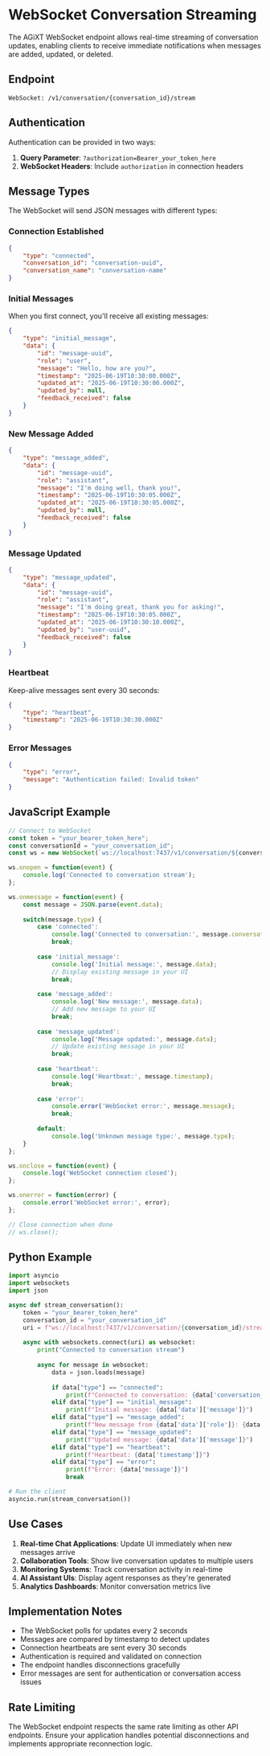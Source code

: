 # WebSocket Conversation Streaming

The AGiXT WebSocket endpoint allows real-time streaming of conversation updates, enabling clients to receive immediate notifications when messages are added, updated, or deleted.

## Endpoint

```
WebSocket: /v1/conversation/{conversation_id}/stream
```

## Authentication

Authentication can be provided in two ways:

1. **Query Parameter**: `?authorization=Bearer_your_token_here`
2. **WebSocket Headers**: Include `authorization` in connection headers

## Message Types

The WebSocket will send JSON messages with different types:

### Connection Established
```json
{
    "type": "connected",
    "conversation_id": "conversation-uuid",
    "conversation_name": "conversation-name"
}
```

### Initial Messages
When you first connect, you'll receive all existing messages:
```json
{
    "type": "initial_message",
    "data": {
        "id": "message-uuid",
        "role": "user",
        "message": "Hello, how are you?",
        "timestamp": "2025-06-19T10:30:00.000Z",
        "updated_at": "2025-06-19T10:30:00.000Z",
        "updated_by": null,
        "feedback_received": false
    }
}
```

### New Message Added
```json
{
    "type": "message_added",
    "data": {
        "id": "message-uuid",
        "role": "assistant",
        "message": "I'm doing well, thank you!",
        "timestamp": "2025-06-19T10:30:05.000Z",
        "updated_at": "2025-06-19T10:30:05.000Z",
        "updated_by": null,
        "feedback_received": false
    }
}
```

### Message Updated
```json
{
    "type": "message_updated", 
    "data": {
        "id": "message-uuid",
        "role": "assistant",
        "message": "I'm doing great, thank you for asking!",
        "timestamp": "2025-06-19T10:30:05.000Z",
        "updated_at": "2025-06-19T10:30:10.000Z",
        "updated_by": "user-uuid",
        "feedback_received": false
    }
}
```

### Heartbeat
Keep-alive messages sent every 30 seconds:
```json
{
    "type": "heartbeat",
    "timestamp": "2025-06-19T10:30:30.000Z"
}
```

### Error Messages
```json
{
    "type": "error",
    "message": "Authentication failed: Invalid token"
}
```

## JavaScript Example

```javascript
// Connect to WebSocket
const token = "your_bearer_token_here";
const conversationId = "your_conversation_id";
const ws = new WebSocket(`ws://localhost:7437/v1/conversation/${conversationId}/stream?authorization=${token}`);

ws.onopen = function(event) {
    console.log('Connected to conversation stream');
};

ws.onmessage = function(event) {
    const message = JSON.parse(event.data);
    
    switch(message.type) {
        case 'connected':
            console.log('Connected to conversation:', message.conversation_name);
            break;
            
        case 'initial_message':
            console.log('Initial message:', message.data);
            // Display existing message in your UI
            break;
            
        case 'message_added':
            console.log('New message:', message.data);
            // Add new message to your UI
            break;
            
        case 'message_updated':
            console.log('Message updated:', message.data);
            // Update existing message in your UI
            break;
            
        case 'heartbeat':
            console.log('Heartbeat:', message.timestamp);
            break;
            
        case 'error':
            console.error('WebSocket error:', message.message);
            break;
            
        default:
            console.log('Unknown message type:', message.type);
    }
};

ws.onclose = function(event) {
    console.log('WebSocket connection closed');
};

ws.onerror = function(error) {
    console.error('WebSocket error:', error);
};

// Close connection when done
// ws.close();
```

## Python Example

```python
import asyncio
import websockets
import json

async def stream_conversation():
    token = "your_bearer_token_here"
    conversation_id = "your_conversation_id"
    uri = f"ws://localhost:7437/v1/conversation/{conversation_id}/stream?authorization={token}"
    
    async with websockets.connect(uri) as websocket:
        print("Connected to conversation stream")
        
        async for message in websocket:
            data = json.loads(message)
            
            if data["type"] == "connected":
                print(f"Connected to conversation: {data['conversation_name']}")
            elif data["type"] == "initial_message":
                print(f"Initial message: {data['data']['message']}")
            elif data["type"] == "message_added":
                print(f"New message from {data['data']['role']}: {data['data']['message']}")
            elif data["type"] == "message_updated":
                print(f"Updated message: {data['data']['message']}")
            elif data["type"] == "heartbeat":
                print(f"Heartbeat: {data['timestamp']}")
            elif data["type"] == "error":
                print(f"Error: {data['message']}")
                break

# Run the client
asyncio.run(stream_conversation())
```

## Use Cases

1. **Real-time Chat Applications**: Update UI immediately when new messages arrive
2. **Collaboration Tools**: Show live conversation updates to multiple users
3. **Monitoring Systems**: Track conversation activity in real-time
4. **AI Assistant UIs**: Display agent responses as they're generated
5. **Analytics Dashboards**: Monitor conversation metrics live

## Implementation Notes

- The WebSocket polls for updates every 2 seconds
- Messages are compared by timestamp to detect updates
- Connection heartbeats are sent every 30 seconds
- Authentication is required and validated on connection
- The endpoint handles disconnections gracefully
- Error messages are sent for authentication or conversation access issues

## Rate Limiting

The WebSocket endpoint respects the same rate limiting as other API endpoints. Ensure your application handles potential disconnections and implements appropriate reconnection logic.
